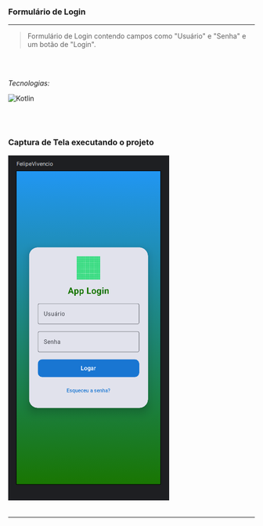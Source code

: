 ### Formulário de Login
---
> Formulário de Login contendo campos como "Usuário" e "Senha" e um botão de "Login".

<br>
<br>

*Tecnologias:*

![Kotlin](https://img.shields.io/badge/kotlin-%2285f5.svg?style=for-the-badge&logo=kotlin&logoColor=white)

<br>
<br>

### Captura de Tela executando o projeto


<img src="https://github.com/vlipe/atividades-2DS/blob/08025132b871ed7df494047f5c2128293fe4f79a/Programa%C3%A7%C3%A3o%20de%20Aplicativos%20Mobile%20I/2%C2%B0%20Bimestre/Formul%C3%A1rio%20com%20%C3%8Dcone/Imagens/print-execucao.png">

<br>
<br>

<hr>